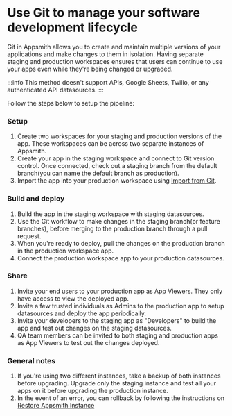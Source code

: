 # Use Git to manage your software development lifecycle

Git in Appsmith allows you to create and maintain multiple versions of your applications and make changes to them in isolation. Having separate staging and production workspaces ensures that users can continue to use your apps even while they're being changed or upgraded.

:::info
This method doesn't support APIs, Google Sheets, Twilio, or any authenticated API datasources.
:::

Follow the steps below to setup the pipeline:

### Setup

1. Create two workspaces for your staging and production versions of the app. These workspaces can be across two separate instances of Appsmith.
2. Create your app in the staging workspace and connect to Git version control. Once connected, check out a staging branch from the default branch(you can name the default branch as production).
3. Import the app into your production workspace using [Import from Git](/advanced-concepts/version-control-with-git/import-from-repository).

### Build and deploy
1. Build the app in the staging workspace with staging datasources. 
2. Use the Git workflow to make changes in the staging branch(or feature branches), before merging to the production branch through a pull request.
3. When you're ready to deploy, pull the changes on the production branch in the production workspace app.
4. Connect the production workspace app to your production datasources.

### Share
1. Invite your end users to your production app as App Viewers. They only have access to view the deployed app.
2. Invite a few trusted individuals as Admins to the production app to setup datasources and deploy the app periodically.
3. Invite your developers to the staging app as "Developers" to build the app and test out changes on the staging datasources.
4. QA team members can be invited to both staging and production apps as App Viewers to test out the changes deployed.

### General notes
1. If you're using two different instances, take a backup of both instances before upgrading. Upgrade only the staging instance and test all your apps on it before upgrading the production instance.
2. In the event of an error, you can rollback by following the instructions on [Restore Appsmith Instance](https://docs.appsmith.com/getting-started/setup/instance-management/appsmithctl#restore-appsmith-instance)